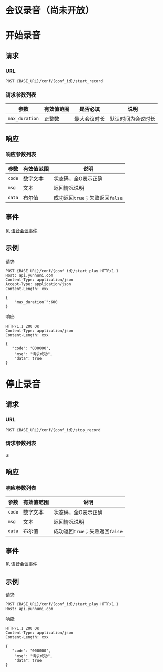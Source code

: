 # 会议录音（尚未开放）
<!-- toc -->
# 开始录音

## 请求

### URL

```
POST {BASE_URL}/conf/{conf_id}/start_record
```

### 请求参数列表

| 参数                  | 有效值范围  | 是否必填            | 说明                                     |
| --------------------- | ----------- | ------------------- | ---------------------------------------- |
| `max_duration`        | 正整数      |  最大会议时长       | 默认时间为会议时长                       |

## 响应

### 响应参数列表

| 参数     | 有效值范围   | 说明                            |
| ------ | ------- | ----------------------------- |
| `code` | 数字文本    | 状态码，全0表示正确                    |
| `msg`  | 文本        | 返回情况说明                        |
| `data` | 布尔值      | 成功返回`true`；失败返回`false` |

## 事件
见 [语音会议事件](../env/conf/index.md)

## 示例

请求:
```http
POST {BASE_URL}/conf/{conf_id}/start_play HTTP/1.1
Host: api.yunhuni.com
Content-Type: application/json
Accept-Type: application/json
Content-Length: xxx

{
    "max_duration`":600
}
```

响应:
```http
HTTP/1.1 200 OK
Content-Type: application/json
Content-Length: xxx

{
   "code": "000000",
    "msg": "请求成功",
    "data": true
}
```

# 停止录音

## 请求

### URL

```
POST {BASE_URL}/conf/{conf_id}/stop_record
```

### 请求参数列表
    无

## 响应

### 响应参数列表

| 参数     | 有效值范围   | 说明                            |
| ------ | ------- | ----------------------------- |
| `code` | 数字文本    | 状态码，全0表示正确                    |
| `msg`  | 文本        | 返回情况说明                        |
| `data` | 布尔值      | 成功返回`true`；失败返回`false` |

## 事件
见 [语音会议事件](../env/conf/index.md)

## 示例

请求:
```http
POST {BASE_URL}/conf/{conf_id}/start_play HTTP/1.1
Host: api.yunhuni.com
```

响应:
```http
HTTP/1.1 200 OK
Content-Type: application/json
Content-Length: xxx

{
   "code": "000000",
    "msg": "请求成功",
    "data": true
}
```



